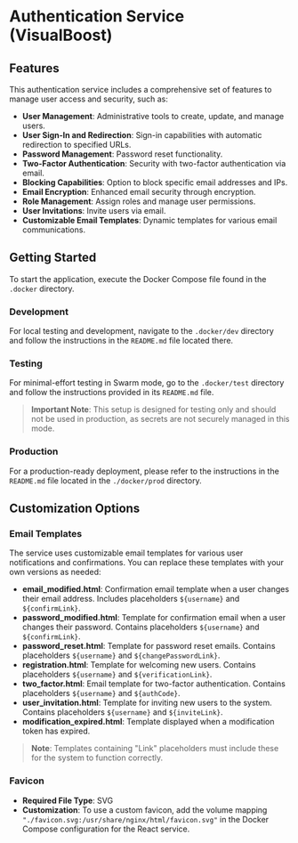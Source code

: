 # Authentication Service (VisualBoost)

## Features
This authentication service includes a comprehensive set of features to manage user access and security, such as:

- **User Management**: Administrative tools to create, update, and manage users.
- **User Sign-In and Redirection**: Sign-in capabilities with automatic redirection to specified URLs.
- **Password Management**: Password reset functionality.
- **Two-Factor Authentication**: Security with two-factor authentication via email.
- **Blocking Capabilities**: Option to block specific email addresses and IPs.
- **Email Encryption**: Enhanced email security through encryption.
- **Role Management**: Assign roles and manage user permissions.
- **User Invitations**: Invite users via email.
- **Customizable Email Templates**: Dynamic templates for various email communications.

## Getting Started

To start the application, execute the Docker Compose file found in the `.docker` directory.

### Development

For local testing and development, navigate to the `.docker/dev` directory and follow the instructions in the `README.md` file located there.

### Testing

For minimal-effort testing in Swarm mode, go to the `.docker/test` directory and follow the instructions provided in its `README.md` file.

> **Important Note**: This setup is designed for testing only and should not be used in production, as secrets are not securely managed in this mode.

### Production

For a production-ready deployment, please refer to the instructions in the `README.md` file located in the `./docker/prod` directory.

## Customization Options

### Email Templates

The service uses customizable email templates for various user notifications and confirmations. You can replace these templates with your own versions as needed:

- **email_modified.html**: Confirmation email template when a user changes their email address. Includes placeholders `${username}` and `${confirmLink}`.
- **password_modified.html**: Template for confirmation email when a user changes their password. Contains placeholders `${username}` and `${confirmLink}`.
- **password_reset.html**: Template for password reset emails. Contains placeholders `${username}` and `${changePasswordLink}`.
- **registration.html**: Template for welcoming new users. Contains placeholders `${username}` and `${verificationLink}`.
- **two_factor.html**: Email template for two-factor authentication. Contains placeholders `${username}` and `${authCode}`.
- **user_invitation.html**: Template for inviting new users to the system. Contains placeholders `${username}` and `${inviteLink}`.
- **modification_expired.html**: Template displayed when a modification token has expired.

> **Note**: Templates containing "Link" placeholders must include these for the system to function correctly.

### Favicon

- **Required File Type**: SVG
- **Customization**: To use a custom favicon, add the volume mapping `"./favicon.svg:/usr/share/nginx/html/favicon.svg"` in the Docker Compose configuration for the React service.
